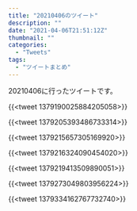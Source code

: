```yaml
---
title: "20210406のツイート"
description: ""
date: "2021-04-06T21:51:12Z"
thumbnail: ""
categories:
  - "Tweets"
tags:
  - "ツイートまとめ"
---
```

20210406に行ったツイートです。
<!--more-->
{{<tweet 1379190025884205058>}}

{{<tweet 1379205393486733314>}}

{{<tweet 1379215657305169920>}}

{{<tweet 1379216324090454020>}}

{{<tweet 1379219413509890051>}}

{{<tweet 1379273049803956224>}}

{{<tweet 1379334162767732740>}}

